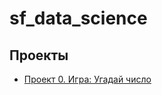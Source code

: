 # sf_data_science
## Проекты

* [Проект 0. Игра: Угадай число](https://github.com/tafoki75/sf_data_science/tree/main/project_0)
